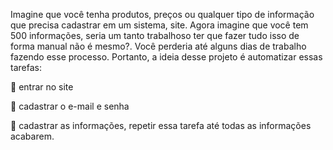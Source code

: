 Imagine que você tenha produtos, preços ou qualquer tipo de informação que precisa cadastrar em um sistema, site. Agora imagine que você tem 500 informações, seria um tanto trabalhoso ter que fazer tudo isso de forma manual não é mesmo?. Você perderia até alguns dias de trabalho fazendo esse processo. Portanto, a ideia desse projeto é automatizar essas tarefas:

🎀 entrar no site

🎀 cadastrar o e-mail e senha

🎀 cadastrar as informações, repetir essa tarefa até todas as informações acabarem.

